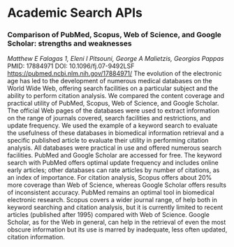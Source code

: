 # Academic Search APIs

### Comparison of PubMed, Scopus, Web of Science, and Google Scholar: strengths and weaknesses

*Matthew E Falagas 1, Eleni I Pitsouni, George A Malietzis, Georgios Pappas*
PMID: 17884971 DOI: 10.1096/fj.07-9492LSF
https://pubmed.ncbi.nlm.nih.gov/17884971/
The evolution of the electronic age has led to the development of numerous medical databases on the World Wide Web, offering search
facilities on a particular subject and the ability to perform citation analysis. We compared the content coverage and practical utility of
PubMed, Scopus, Web of Science, and Google Scholar. The official Web pages of the databases were used to extract information on the range of
journals covered, search facilities and restrictions, and update frequency. We used the example of a keyword search to evaluate the
usefulness of these databases in biomedical information retrieval and a specific published article to evaluate their utility in performing
citation analysis. All databases were practical in use and offered numerous search facilities. PubMed and Google Scholar are accessed for
free. The keyword search with PubMed offers optimal update frequency and includes online early articles; other databases can rate articles
by number of citations, as an index of importance. For citation analysis, Scopus offers about 20% more coverage than Web of Science, whereas
Google Scholar offers results of inconsistent accuracy. PubMed remains an optimal tool in biomedical electronic research. Scopus covers a
wider journal range, of help both in keyword searching and citation analysis, but it is currently limited to recent articles (published
after 1995) compared with Web of Science. Google Scholar, as for the Web in general, can help in the retrieval of even the most obscure
information but its use is marred by inadequate, less often updated, citation information.
